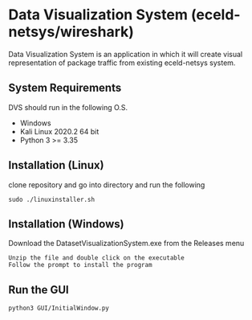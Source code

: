 # Data Visualization System (eceld-netsys/wireshark)
Data Visualization System is an application in which it will create visual representation of package traffic from
existing eceld-netsys system.
## System Requirements
DVS should run in the following O.S. 
- Windows
- Kali Linux 2020.2 64 bit
- Python 3 >= 3.35
## Installation (Linux)
clone repository and go into directory and run the following
```
sudo ./linuxinstaller.sh
```
## Installation (Windows)
Download the DatasetVisualizationSystem.exe from the Releases menu
```
Unzip the file and double click on the executable
Follow the prompt to install the program 
```
## Run the GUI
```
python3 GUI/InitialWindow.py
```